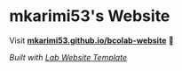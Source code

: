 
# mkarimi53's Website

Visit **[mkarimi53.github.io/bcolab-website](https://mkarimi53.github.io/bcolab-website)** 🚀

_Built with [Lab Website Template](https://greene-lab.gitbook.io/lab-website-template-docs)_
